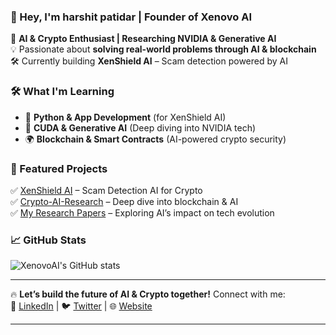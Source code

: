 ### 🚀 Hey, I'm harshit patidar | Founder of Xenovo AI  

🔬 **AI & Crypto Enthusiast | Researching NVIDIA & Generative AI**  
💡 Passionate about **solving real-world problems through AI & blockchain**  
🛠 Currently building **XenShield AI** – Scam detection powered by AI  

### 🛠 What I'm Learning  
- 🚀 **Python & App Development** (for XenShield AI)  
- 🔬 **CUDA & Generative AI** (Deep diving into NVIDIA tech)  
- 🌍 **Blockchain & Smart Contracts** (AI-powered crypto security)  

### 📌 Featured Projects  
✅ [XenShield AI](https://github.com/XenovoAI/XenShield-AI) – Scam Detection AI for Crypto  
✅ [Crypto-AI-Research](https://github.com/XenovoAI/Crypto-AI-Research) – Deep dive into blockchain & AI  
✅ [My Research Papers](#) – Exploring AI’s impact on tech evolution  

### 📈 GitHub Stats  
![XenovoAI's GitHub stats](https://github-readme-stats.vercel.app/api?username=XenovoAI&show_icons=true&theme=radical)  

---

🔥 **Let’s build the future of AI & Crypto together!** Connect with me:  
🔗 [LinkedIn](#) | 🐦 [Twitter](#) | 🌐 [Website](#)  

---

